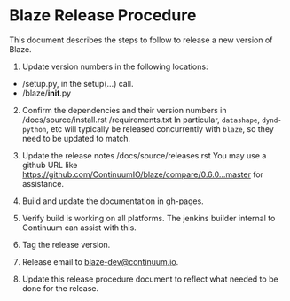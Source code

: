 ﻿Blaze Release Procedure
=======================

This document describes the steps to follow to release
a new version of Blaze.

1. Update version numbers in the following locations:

 * /setup.py, in the setup(...) call.
 * /blaze/__init__.py

2. Confirm the dependencies and their version numbers in
   /docs/source/install.rst
   /requirements.txt
   In particular, `datashape`, `dynd-python`, etc
   will typically be released concurrently with `blaze`,
   so they need to be updated to match.

3. Update the release notes /docs/source/releases.rst
   You may use a github URL like https://github.com/ContinuumIO/blaze/compare/0.6.0...master for assistance.

4. Build and update the documentation in gh-pages.

5. Verify build is working on all platforms. The
   jenkins builder internal to Continuum can assist
   with this.

6. Tag the release version.

7. Release email to blaze-dev@continuum.io.

8. Update this release procedure document to reflect
   what needed to be done for the release.

